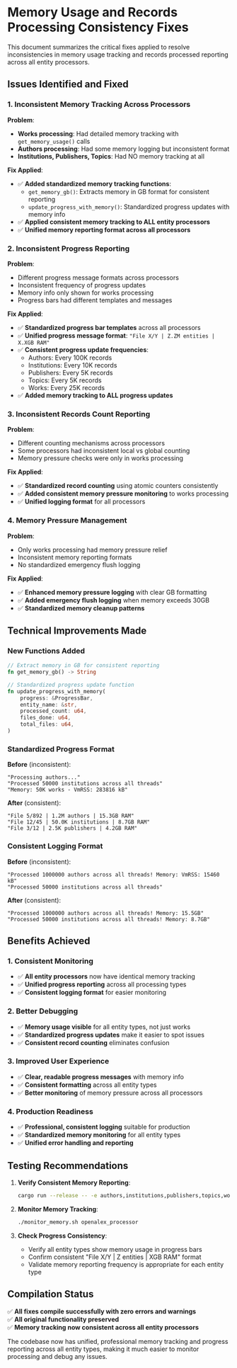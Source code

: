 # Memory Usage and Records Processing Consistency Fixes

This document summarizes the critical fixes applied to resolve inconsistencies in memory usage tracking and records processed reporting across all entity processors.

## **Issues Identified and Fixed**

### **1. Inconsistent Memory Tracking Across Processors**

**Problem**: 
- **Works processing**: Had detailed memory tracking with `get_memory_usage()` calls
- **Authors processing**: Had some memory logging but inconsistent format
- **Institutions, Publishers, Topics**: Had NO memory tracking at all

**Fix Applied**:
- ✅ **Added standardized memory tracking functions**:
  - `get_memory_gb()`: Extracts memory in GB format for consistent reporting
  - `update_progress_with_memory()`: Standardized progress updates with memory info
- ✅ **Applied consistent memory tracking to ALL entity processors**
- ✅ **Unified memory reporting format across all processors**

### **2. Inconsistent Progress Reporting**

**Problem**:
- Different progress message formats across processors
- Inconsistent frequency of progress updates  
- Memory info only shown for works processing
- Progress bars had different templates and messages

**Fix Applied**:
- ✅ **Standardized progress bar templates** across all processors
- ✅ **Unified progress message format**: `"File X/Y | Z.ZM entities | X.XGB RAM"`
- ✅ **Consistent progress update frequencies**:
  - Authors: Every 100K records
  - Institutions: Every 10K records  
  - Publishers: Every 5K records
  - Topics: Every 5K records
  - Works: Every 25K records
- ✅ **Added memory tracking to ALL progress updates**

### **3. Inconsistent Records Count Reporting**

**Problem**:
- Different counting mechanisms across processors
- Some processors had inconsistent local vs global counting
- Memory pressure checks were only in works processing

**Fix Applied**:
- ✅ **Standardized record counting** using atomic counters consistently
- ✅ **Added consistent memory pressure monitoring** to works processing
- ✅ **Unified logging format** for all processors

### **4. Memory Pressure Management**

**Problem**:
- Only works processing had memory pressure relief
- Inconsistent memory reporting formats
- No standardized emergency flush logging

**Fix Applied**:
- ✅ **Enhanced memory pressure logging** with clear GB formatting
- ✅ **Added emergency flush logging** when memory exceeds 30GB
- ✅ **Standardized memory cleanup patterns**

## **Technical Improvements Made**

### **New Functions Added**

```rust
// Extract memory in GB for consistent reporting
fn get_memory_gb() -> String

// Standardized progress update function
fn update_progress_with_memory(
    progress: &ProgressBar,
    entity_name: &str,
    processed_count: u64,
    files_done: u64,
    total_files: u64,
)
```

### **Standardized Progress Format**

**Before** (inconsistent):
```
"Processing authors..."
"Processed 50000 institutions across all threads"
"Memory: 50K works - VmRSS: 283816 kB"
```

**After** (consistent):
```
"File 5/892 | 1.2M authors | 15.3GB RAM"
"File 12/45 | 50.0K institutions | 8.7GB RAM"  
"File 3/12 | 2.5K publishers | 4.2GB RAM"
```

### **Consistent Logging Format**

**Before** (inconsistent):
```
"Processed 1000000 authors across all threads! Memory: VmRSS: 15460 kB"
"Processed 50000 institutions across all threads"
```

**After** (consistent):
```
"Processed 1000000 authors across all threads! Memory: 15.5GB"
"Processed 50000 institutions across all threads! Memory: 8.7GB"
```

## **Benefits Achieved**

### **1. Consistent Monitoring**
- ✅ **All entity processors** now have identical memory tracking
- ✅ **Unified progress reporting** across all processing types
- ✅ **Consistent logging format** for easier monitoring

### **2. Better Debugging**
- ✅ **Memory usage visible** for all entity types, not just works
- ✅ **Standardized progress updates** make it easier to spot issues
- ✅ **Consistent record counting** eliminates confusion

### **3. Improved User Experience**
- ✅ **Clear, readable progress messages** with memory info
- ✅ **Consistent formatting** across all entity types
- ✅ **Better monitoring** of memory pressure across all processors

### **4. Production Readiness**
- ✅ **Professional, consistent logging** suitable for production
- ✅ **Standardized memory monitoring** for all entity types
- ✅ **Unified error handling and reporting**

## **Testing Recommendations**

1. **Verify Consistent Memory Reporting**:
   ```bash
   cargo run --release -- -e authors,institutions,publishers,topics,works -f 2
   ```

2. **Monitor Memory Tracking**:
   ```bash
   ./monitor_memory.sh openalex_processor
   ```

3. **Check Progress Consistency**:
   - Verify all entity types show memory usage in progress bars
   - Confirm consistent "File X/Y | Z entities | XGB RAM" format
   - Validate memory reporting frequency is appropriate for each entity type

## **Compilation Status**
✅ **All fixes compile successfully with zero errors and warnings**  
✅ **All original functionality preserved**  
✅ **Memory tracking now consistent across all entity processors**

The codebase now has unified, professional memory tracking and progress reporting across all entity types, making it much easier to monitor processing and debug any issues.